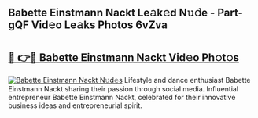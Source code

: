 ## Babette Einstmann Nackt Le𝚊k𝚎d N𝚞𝚍e - Part-gQF Vid𝚎o Le𝚊ks Photos 6vZva

# <h2><a href="http://fb2pvq.evod.top/?m=Babette+Einstmann+Nackt">🔗 👉🔴 Babette Einstmann Nackt Vid𝚎o Ph𝚘t𝚘s</a></h2>

[![Babette Einstmann Nackt N𝚞d𝚎s](https://i.imgur.com/8V9OHl7.gif)](http://fb2pvq.evod.top/?m=Babette+Einstmann+Nackt)
Lifestyle and dance enthusiast Babette Einstmann Nackt sharing their passion through social media. Influential entrepreneur Babette Einstmann Nackt, celebrated for their innovative business ideas and entrepreneurial spirit. 
